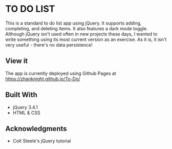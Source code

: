 # TO DO LIST

This is a standard to do list app using jQuery. It supports adding, completing, and deleting items. It also features a dark mode toggle. Although jQuery isn't used often in new projects these days, I wanted to write something using its most current version as an exercise. As it is, it isn't very useful - there's no data persistence! 


## View it

The app is currently deployed using Github Pages at https://zhanknight.github.io/To-Do/


## Built With

* jQuery 3.4.1
* HTML & CSS


## Acknowledgments

* Colt Steele's jQuery tutorial
